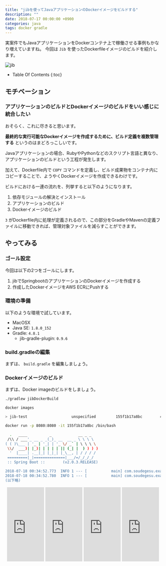 ```yaml
---
title: "jibを使ってJavaアプリケーションのDockerイメージをビルドする"
description: ""
date: 2018-07-17 00:00:00 +0900
categories: java
tags: docker gradle
---
```


実案件でもJavaアプリケーションをDockerコンテナ上で稼働させる事例もかなり増えていますね。
今回は `Jib` を使ったDockerfileイメージのビルドを紹介します。

![jib]({{site.baseurl}}/assets/images/20180717/jib.png)

* Table Of Contents
{:toc}


## モチベーション

### アプリケーションのビルドとDockerイメージのビルドをいい感じに統合したい

おそらく、これに尽きると思います。

**最終的な実行可能なDockerイメージを作成するために、ビルド定義を複数管理する** というのはまどろっこしいです。

Javaアプリケーションの場合、RubyやPythonなどのスクリプト言語と異なり、アプリケーションのビルドという工程が発生します。

加えて、Dockerfile内で `COPY` コマンドを定義し、ビルド成果物をコンテナ内にコピーすることで、ようやくDockerイメージを作成できるわけです。

ビルドにおける一連の流れを、列挙すると以下のようになります。

1. 依存モジュールの解決とインストール
2. アプリケーションのビルド
3. Dockerイメージのビルド

`3` がDockerfile内に処理が定義されるので、この部分をGradleやMavenの定義ファイルに移動できれば、管理対象ファイルを減らすことができます。

## やってみる

### ゴール設定

今回は以下の2つをゴールにします。

1. jibでSpringbootのアプリケーションのDockerイメージを作成する
2. 作成したDockerイメージをAWS ECRにPushする

### 環境の準備

以下のような環境で試しています。

* MacOSX
* Java SE: `1.8.0_152`
* Gradle: `4.8.1`
    * jib-gradle-plugin: `0.9.6`


### build.gradleの編集

まずは、 `build.gradle` を編集しましょう。

### Dockerイメージのビルド
まずは、Docker imageのビルドをしましょう。

```bash
./gradlew jibDockerBuild
```


```bash
docker images

> jib-test                    unspecified         155f1b17a8bc        48 years ago        119MB

```

```bash
docker run -p 8080:8080 -it 155f1b17a8bc /bin/bash

  .   ____          _            __ _ _
 /\\ / ___'_ __ _ _(_)_ __  __ _ \ \ \ \
( ( )\___ | '_ | '_| | '_ \/ _` | \ \ \ \
 \\/  ___)| |_)| | | | | || (_| |  ) ) ) )
  '  |____| .__|_| |_|_| |_\__, | / / / /
 =========|_|==============|___/=/_/_/_/
 :: Spring Boot ::        (v2.0.3.RELEASE)

2018-07-18 00:34:52.773  INFO 1 --- [           main] com.soudegesu.example.MainApplication    : Starting MainApplication on 1b3277472466 with PID 1 (/app/classes started by root in /)
2018-07-18 00:34:52.780  INFO 1 --- [           main] com.soudegesu.example.MainApplication    : No active profile set, falling back to default profiles: default
(以下略)
```


<div align="center">
<iframe style="width:120px;height:240px;" marginwidth="0" marginheight="0" scrolling="no" frameborder="0" src="https://rcm-fe.amazon-adsystem.com/e/cm?ref=qf_sp_asin_til&t=soudegesu-22&m=amazon&o=9&p=8&l=as1&IS2=1&detail=1&asins=4873117763&linkId=79c46472dbb03ff135ffc54e14dbc065&bc1=ffffff&lt1=_blank&fc1=333333&lc1=0066c0&bg1=ffffff&f=ifr">
</iframe>
<iframe style="width:120px;height:240px;" marginwidth="0" marginheight="0" scrolling="no" frameborder="0" src="https://rcm-fe.amazon-adsystem.com/e/cm?ref=qf_sp_asin_til&t=soudegesu-22&m=amazon&o=9&p=8&l=as1&IS2=1&detail=1&asins=B0191B5FE4&linkId=f8b67e42a31b772b2c59912c2eb6d869&bc1=ffffff&lt1=_blank&fc1=333333&lc1=0066c0&bg1=ffffff&f=ifr">
</iframe>
<iframe style="width:120px;height:240px;" marginwidth="0" marginheight="0" scrolling="no" frameborder="0" src="https://rcm-fe.amazon-adsystem.com/e/cm?ref=qf_sp_asin_til&t=soudegesu-22&m=amazon&o=9&p=8&l=as1&IS2=1&detail=1&asins=4798155373&linkId=769a9339f83ab25e7baa1540833975b8&bc1=ffffff&lt1=_blank&fc1=333333&lc1=0066c0&bg1=ffffff&f=ifr">
</iframe>
<iframe style="width:120px;height:240px;" marginwidth="0" marginheight="0" scrolling="no" frameborder="0" src="https://rcm-fe.amazon-adsystem.com/e/cm?ref=qf_sp_asin_til&t=soudegesu-22&m=amazon&o=9&p=8&l=as1&IS2=1&detail=1&asins=4798136433&linkId=17aac70d0b700057a0ce1b0c64de44f7&bc1=ffffff&lt1=_blank&fc1=333333&lc1=0066c0&bg1=ffffff&f=ifr">
</iframe>
</div>
